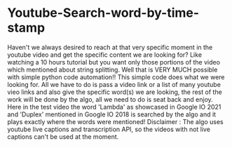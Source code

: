 # Youtube-Search-word-by-time-stamp
Haven't we always desired to reach at that very specific moment in the youtube video and get the specific content we are looking for? Like watching a 10 hours tutorial but you want only those portions of the video which mentioned about string splitting.
Well that is VERY MUCH possible with simple python code automation!! This simple code does what we were looking for. All we have to do is pass a video link or a list of many youtube vieo links and also give the specific word(s) we are looking, the rest of the work will be done by the algo, all we need to do is seat back and enjoy.
Here in the test video the word 'Lambda' as showcased in Google IO 2021 and 'Duplex' mentioned in Google IO 2018 is searched by the algo and it plays exactly where the words were mentioned!
Disclaimer : The algo uses youtube live captions and transcription API, so the videos with not live captions can't be used at the moment.
